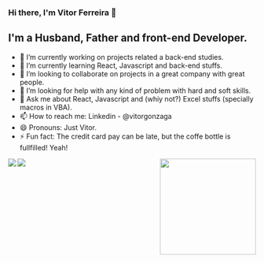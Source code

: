 ### Hi there, I'm Vitor Ferreira 👋


## I'm a Husband, Father and front-end Developer.

- 🔭 I’m currently working on projects related a back-end studies.
- 🌱 I’m currently learning React, Javascript and back-end stuffs.
- 👯 I’m looking to collaborate on projects in a great company with great people.
- 🤔 I’m looking for help with any kind of problem with hard and soft skills.
- 💬 Ask me about React, Javascript and (whiy not?) Excel stuffs (specially macros in VBA).
- 📫 How to reach me: Linkedin - @vitorgonzaga
- 😄 Pronouns: Just Vitor.
- ⚡ Fun fact: The credit card pay can be late, but the coffe bottle is fullfilled! Yeah!

<div align="center">
  <img align="left"  src="https://github-readme-stats.vercel.app/api?username=vitorgonzaga&show_icons=true&theme=radical" />
  <img align="right" height="195px" src= "https://github-readme-stats.vercel.app/api/top-langs/?username=vitorgonzaga&layout=compact&theme=radical" />
</div>
  <img align="left" margin="20 0 0 0" src="https://github-readme-stats.vercel.app/api/wakatime?username=vitorgonzaga&theme=radical" />

